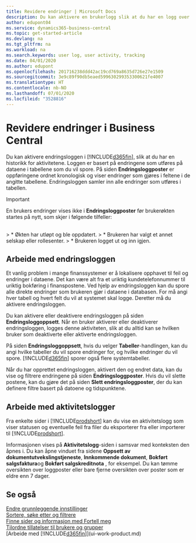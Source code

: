 ```yaml
---
title: Revidere endringer | Microsoft Docs
description: Du kan aktivere en brukerlogg slik at du har en logg over eventuelle endringer i data i sporede tabeller. Du kan også spore aktiviteter med bestemte typer aktivitetslogger.
author: edupont04
ms.service: dynamics365-business-central
ms.topic: get-started-article
ms.devlang: na
ms.tgt_pltfrm: na
ms.workload: na
ms.search.keywords: user log, user activity, tracking
ms.date: 04/01/2020
ms.author: edupont
ms.openlocfilehash: 201716238ddd42ac19cd769a8635d726e27e1509
ms.sourcegitcommit: 3e9c89f90db5eaed599630299353300621fe4007
ms.translationtype: HT
ms.contentlocale: nb-NO
ms.lasthandoff: 07/01/2020
ms.locfileid: "3528816"
---
```

# <a name="auditing-changes-in-business-central"></a>Revidere endringer i Business Central

Du kan aktivere endringsloggen i [!INCLUDE[d365fin](includes/d365fin_md.md)], slik at du har en historikk for aktivitetene. Loggen er basert på endringene som utføres på dataene i tabellene som du vil spore. På siden **Endringsloggposter** er oppføringene ordnet kronologisk og viser endringer som gjøres i feltene i de angitte tabellene. Endringsloggen samler inn alle endringer som utføres i tabellen.

> [!Important]
> En brukers endringer vises ikke i **Endringsloggposter** før brukerøkten startes på nytt, som skjer i følgende tilfeller:
<br />
> * Økten har utløpt og ble oppdatert.
> * Brukeren har valgt et annet selskap eller rollesenter.
> * Brukeren logget ut og inn igjen.

## <a name="working-with-the-change-log"></a>Arbeide med endringsloggen

Et vanlig problem i mange finanssystemer er å lokalisere opphavet til feil og endringer i dataene. Det kan være alt fra et uriktig kundetelefonnummer til uriktig bokføring i finanspostene. Ved hjelp av endringsloggen kan du spore alle direkte endringer som brukeren gjør i dataene i databasen. For må angi hver tabell og hvert felt du vil at systemet skal logge. Deretter må du aktivere endringsloggen.  

Du kan aktivere eller deaktivere endringsloggen på siden **Endringsloggoppsett**. Når en bruker aktiverer eller deaktiverer endringsloggen, logges denne aktiviteten, slik at du alltid kan se hvilken bruker som deaktiverte eller aktiverte endringsloggen.

På siden **Endringsloggoppsett**, hvis du velger **Tabeller**-handlingen, kan du angi hvilke tabeller du vil spore endringer for, og hvilke endringer du vil spore. [!INCLUDE[d365fin](includes/d365fin_md.md)] sporer også flere systemtabeller.

Når du har opprettet endringsloggen, aktivert den og endret data, kan du vise og filtrere endringene på siden **Endringsloggposter**. Hvis du vil slette postene, kan du gjøre det på siden **Slett endringsloggposter**, der du kan definere filtre basert på datoene og tidspunktene.  

## <a name="working-with-activity-logs"></a>Arbeide med aktivitetslogger

Fra enkelte sider i [!INCLUDE[prodshort](includes/prodshort.md)] kan du vise en aktivitetslogg som viser statusen og eventuelle feil fra filer du eksporterer fra eller importerer til [!INCLUDE[prodshort](includes/prodshort.md)].  

Informasjonen vises på **Aktivitetslogg**-siden i samsvar med konteksten den åpnes i. Du kan åpne vinduet fra sidene **Oppsett av dokumentutvekslingstjeneste**, **Innkommende dokument**, **Bokført salgsfaktura**og **Bokført salgskreditnota** , for eksempel. Du kan tømme oversikten over loggposter eller bare fjerne oversikten over poster som er eldre enn 7 dager.  

## <a name="see-also"></a>Se også
[Endre grunnleggende innstillinger](ui-change-basic-settings.md)  
[Sortere, søke etter og filtrere](ui-enter-criteria-filters.md)  
[Finne sider og informasjon med Fortell meg](ui-search.md)  
[Tilordne tillatelser til brukere og grupper](ui-define-granular-permissions.md)    
[Arbeide med [!INCLUDE[d365fin](includes/d365fin_md.md)]](ui-work-product.md)  
